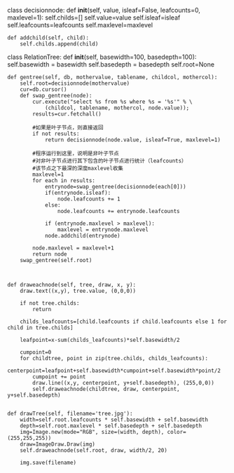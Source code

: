class decisionnode:
    def __init__(self, value, isleaf=False, leafcounts=0, maxlevel=1):
        self.childs=[]
        self.value=value
        self.isleaf=isleaf
        self.leafcounts=leafcounts
        self.maxlevel=maxlevel
    
    def addchild(self, child):
        self.childs.append(child)
class RelationTree:
    def __init__(self, basewidth=100, basedepth=100):
        self.basewidth = basewidth
        self.basedepth = basedepth
        self.root=None
        
    def gentree(self, db, mothervalue, tablename, childcol, mothercol):
        self.root=decisionnode(mothervalue)
        cur=db.cursor()
        def swap_gentree(node):
            cur.execute("select %s from %s where %s = '%s'" % \
                (childcol, tablename, mothercol, node.value));
            results=cur.fetchall()
            
            #如果是叶子节点，则直接返回
            if not results:
                return decisionnode(node.value, isleaf=True, maxlevel=1)
            
            #程序运行到这里，说明是非叶子节点
            #对非叶子节点进行其下包含的叶子节点进行统计（leafcounts）
            #该节点之下最深的深度maxlevel收集
            maxlevel=1
            for each in results:
                entrynode=swap_gentree(decisionnode(each[0]))
                if(entrynode.isleaf):
                    node.leafcounts += 1
                else:
                    node.leafcounts += entrynode.leafcounts
                
                if (entrynode.maxlevel > maxlevel):
                    maxlevel = entrynode.maxlevel
                node.addchild(entrynode)
            
            node.maxlevel = maxlevel+1
            return node
        swap_gentree(self.root)



    def draweachnode(self, tree, draw, x, y):
        draw.text((x,y), tree.value, (0,0,0))
        
        if not tree.childs:
            return
        
        childs_leafcounts=[child.leafcounts if child.leafcounts else 1 for child in tree.childs]

        leafpoint=x-sum(childs_leafcounts)*self.basewidth/2

        cumpoint=0
        for childtree, point in zip(tree.childs, childs_leafcounts):
            centerpoint=leafpoint+self.basewidth*cumpoint+self.basewidth*point/2
            cumpoint += point
            draw.line((x,y, centerpoint, y+self.basedepth), (255,0,0))
            self.draweachnode(childtree, draw, centerpoint, y+self.basedepth)
            

    def drawTree(self, filename='tree.jpg'):
        width=self.root.leafcounts * self.basewidth + self.basewidth
        depth=self.root.maxlevel * self.basedepth + self.basedepth
        img=Image.new(mode="RGB", size=(width, depth), color=(255,255,255))
        draw=ImageDraw.Draw(img)
        self.draweachnode(self.root, draw, width/2, 20)
        
        img.save(filename)
